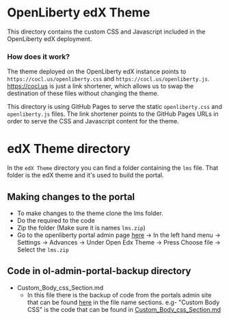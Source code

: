 # OpenLiberty edX Theme

This directory contains the custom CSS and Javascript included in the OpenLiberty edX deployment.

### How does it work?

The theme deployed on the OpenLiberty edX instance points to `https://cocl.us/openliberty.css` and `https://cocl.us/openliberty.js`. https://cocl.us is just a link shortener, which allows us to swap the destination of these files without changing the theme.

This directory is using GitHub Pages to serve the static `openliberty.css` and `openliberty.js` files. The link shortener points to the GitHub Pages URLs in order to serve the CSS and Javascript content for the theme.


# edX Theme directory

In the `edX Theme` directory you can find a folder containing the `lms` file. That folder is the edX theme and it's used to build the portal.

## Making changes to the portal

 - To make changes to the theme clone the lms folder.
 - Do the required to the code
 - Zip the folder (Make sure it is names `lms.zip`)
 - Go to the openliberty portal admin page [here](https://openliberty.skillsnetwork.site/admin/learning_paths) -> In the left hand menu -> Settings -> Advances -> Under Open Edx Theme -> Press Choose file -> Select the `lms.zip`


## Code in ol-admin-portal-backup directory

- Custom_Body_css_Section.md
  - In this file there is the backup of code from the portals admin site that can be found [here](https://openliberty.skillsnetwork.site/admin/advanced/edit) in the file name sections. e.g- "Custom Body CSS" is the code that can be found in [Custom_Body_css_Section.md](https://github.com/OpenLiberty/cloud-hosted-guides/blob/prod/Portal-Assets/Custom_Body_css_Section.md)